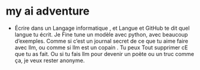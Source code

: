 # my ai adventure

- Écrire dans un Langage informatique , et Langue et GitHub te dit quel langue tu écrit.  Je Fine tune un modèle avec python, avec beaucoup d’exemples. Comme si c’est un journal secret de ce que tu aime faire avec llm, ou comme si llm est un copain . Tu peux Tout supprimer cE que tu as fait. Ou si tu fais llm  pour devenir un poète ou un truc comme ça, je veux rester anonyme.
